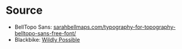 # Source

* BellTopo Sans: [sarahbellmaps.com/typography-for-topography-belltopo-sans-free-font/](https://www.sarahbellmaps.com/typography-for-topography-belltopo-sans-free-font/)
* Blackbike: [Wildly Possible](https://www.uky.edu/prmarketing/taxonomy/term/138)